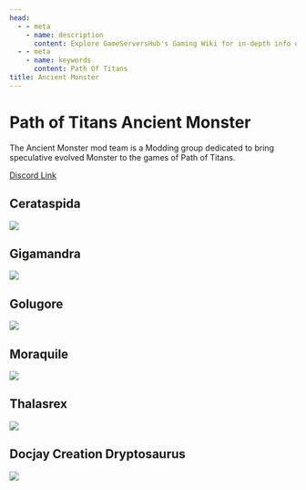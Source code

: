 ```yaml
---
head:
  - - meta
    - name: description
      content: Explore GameServersHub's Gaming Wiki for in-depth info on Path of Titans. Find details on gameplay, features, and updates for the ultimate dino MMO adventure!
  - - meta
    - name: keywords
      content: Path Of Titans
title: Ancient Monster
---
```


# Path of Titans Ancient Monster

The Ancient Monster mod team is a Modding group dedicated to bring speculative evolved Monster to the games of Path of Titans.

[Discord Link](https://discord.gg/WyqmaNqPKb)

## Cerataspida

<a href='./Path-of-Titans-AMCerataspida' target='_blank'> <img src='https://web-cdn.alderongames.com/files/1270/conversions/Cerata_modpage-icon.jpg' /> </a>

<!-- ### [Dankanaptera](#) -->

## Gigamandra

<a href='./Path-of-Titans-Gigamandra' target='_blank'> <img src='https://web-cdn.alderongames.com/files/1083/conversions/Gigamandra_Modpage-icon.jpg' /> </a>

## Golugore

<a href='./Path-of-Titans-Golugore' target='_blank'> <img src='https://web-cdn.alderongames.com/files/822/conversions/Golugore_icon-icon.jpg' /> </a>

<!-- ### [Madrehorn](#) -->

## Moraquile

<a href='./Path-of-Titans-AMMoraquile' target='_blank'> <img src='https://web-cdn.alderongames.com/files/892/conversions/Moraquile_icon-icon.jpg' /> </a>

## Thalasrex

<a href='./Path-of-Titans-AMThalasrex' target='_blank'> <img src='https://web-cdn.alderongames.com/files/1104/conversions/thalasrex_modpage-icon.jpg' /> </a>

## Docjay Creation Dryptosaurus

<a href='./Path-of-Titans-DJCDryptosaurus' target='_blank'> <img src='https://web-cdn.alderongames.com/files/963/conversions/modpageicon-icon.jpg' /> </a>

